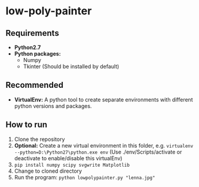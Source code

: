 # low-poly-painter
## Requirements
* **Python2.7**
* **Python packages:**
    * Numpy
	* Tkinter (Should be installed by default)

## Recommended
* **VirtualEnv:** A python tool to create separate environments with different python versions and packages.

## How to run
1. Clone the repository
2. **Optional:** Create a new virtual environment in this folder, e.g. `virtualenv --python=D:\Python27\python.exe env`
(Use ./env/Scripts/activate or deactivate to enable/disable this virtualEnv)
3. `pip install numpy scipy svgwrite Matplotlib `
4. Change to cloned directory  
5. Run the program: `python lowpolypainter.py "lenna.jpg"`
